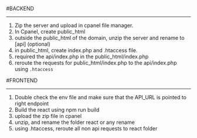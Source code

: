 #BACKEND
___

1. Zip the server and upload in cpanel file manager.
2. In Cpanel, create public_html
3. outside the public_html of the domain, unzip the server and rename to [api] (optional)
4. in public_html, create index.php and .htaccess file.
5. required the api/index.php in the public_html/index.php
6. reroute the requests for public_html/index.php to the api/index.php using `.htaccess`

#FRONTEND
___

1. Double check the env file and make sure that the API_URL is pointed to right endpoint
2. Build the react using npm run build 
3. upload the zip file in cpanel
4. unzip, and rename the folder react or any rename
5. using .htaccess, reroute all non api requests to react folder


